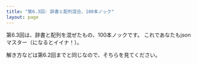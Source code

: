 ```yaml
---
title: "第6.3回: 辞書と配列混合、100本ノック"
layout: page
---
```


<link rel="stylesheet" href="https://cdnjs.cloudflare.com/ajax/libs/codemirror/5.35.0/codemirror.css" />
<script src="https://cdnjs.cloudflare.com/ajax/libs/codemirror/5.35.0/codemirror.js"></script>
<script src="https://cdnjs.cloudflare.com/ajax/libs/codemirror/5.35.0/mode/javascript/javascript.js"></script>
<style>
    .CodeMirror { height: auto; border: 1px solid #ddd; }
    .console { border: 1px solid #333; color: rgb(48, 68, 216); padding: 0px 5px 0px 5px; }

    .answer {color: red;  }
    .hideanswer { display: none; }
    .result {font-size: large;}
    .wrong {color: red;  }
    .correct {color: rgb(0, 89, 255);  }



    .column{
        padding: 0.5em 1em;
        margin: 2em 0;
        color: #5d627b;
        background: white;
        border-top: solid 5px #5d627b;
        box-shadow: 0 3px 5px rgba(0, 0, 0, 0.22);
    }    
</style>
<link rel="stylesheet" href="https://rawgit.com/karino2/js-introduction/master/scripts/smoke.css" />
<script src="https://rawgit.com/karino2/js-introduction/master/scripts/smoke.min.js"></script>                    
<script src="https://neil.fraser.name/software/JS-Interpreter/acorn_interpreter.js"></script>

<script type="text/javascript" src="https://rawgit.com/karino2/js-introduction/master/scripts/env.js"></script>



<script>
var questions = [];



document.body.onload = function() {
  initInterpreter();

  setupAllQuestionsWithScnario(questions);
}
</script>

第6.3回は、辞書と配列を混ぜたもの、100本ノックです。
これであなたもjsonマスター（になるとイイナ！）。

解き方などは第6.2回までと同じなので、そちらを見てください。


<div id="autoQuestions">

</div>

<script>

function aq(expect) { arrayAutoGeneration(expect, questions); }
function ae(arr, exp, result) { arrayElemAutoGeneration(arr, exp, result, questions); }
function as(array, refexpr, oldval, newval) { arrayElemSubAutoGeneration(array, refexpr, oldval, newval, questions); }

function dq(expect) { dictAutoGeneration(expect, questions); }
function de(dict, exp, result) { dictElemAutoGeneration(dict, exp, result, questions); }
function ds(dict, refexpr, oldval, newval) { dictElemSubAutoGeneration(dict, refexpr, oldval, newval, questions); }


dq({ "るーしー": 15014,"ダニエル": 12518 });
aq(["あじゃ", "るーしー", "ダニエル"]);
aq(["むぇーーー", "コケー", "ダネーー"]);
ae(["むぇーーー", "コケー", "ダネーー"], "hairetu[1]", "コケー");
dq({"犬": "わんわん", "猫":"にゃーん", "おっさん": "にゃーん", "あじゃ": "むえぇーー"})
aq(["こちんこちん", "ぬっくぬく", "しゅるしゅる"]);
dq({ "雲鯖": "あじゃ","jp鯖": "にぎゃーら" });
dq({ "トロツキ": 56125, "あじゃ": 38726, "ののくぼ": 7442});
dq({ "雲鯖": ["あじゃ", "るーしー", "ダニエル"],"jp鯖": "にぎゃーら" });
dq({"あじゃ": ["むぇーー", "コケー"], "るーしー": "しゅるしゅるする"});
aq(["むぇーー", "コケー", "ダネーー"]);
dq({"ダニエル": "ダネーー", "あじゃ": "むえぇーー"});
dq({"ダニエル": "ダネーー", "あじゃ": ["むぇーー", "コケー"]});
aq(["こちんこちん", "ぬっくぬく", "しゅるしゅるす"]);
dq({"あじゃ": "むえぇーー", "るーしー": "しゅるしゅるする"});
dq({"あじゃ": "むえぇーー", "るーしー": ["こちんこちん", "ぬっくぬく", "しゅるしゅるす"]});
dq({"あじゃ": ["むぇーー", "コケー"], "るーしー": "しゅるしゅるする"});
dq({"あじゃ": ["むぇーー", "コケー"], "るーしー": ["こちんこちん", "ぬっくぬく", "しゅるしゅるす"]});
de({"ダニエル": "ダネーー", "あじゃ": "むえぇーー"}, `jisyo["ダニエル"]`, "ダネーー");
de({"ダニエル": "ダネーー", "あじゃ": "むえぇーー"}, `jisyo["あじゃ"]`, "むえぇーー");
de({"ダニエル": "ダネーー", "あじゃ": ["むぇーー", "コケー"]}, `jisyo["あじゃ"]`, ["むぇーー", "コケー"]);
ae(["むぇーー", "コケー"], `hairetu[1]`, "コケー");
ae(["むぇーー", "コケー"], `hairetu[0]`, "むぇーー");
de({"ダニエル": "ダネーー", "あじゃ": ["むぇーー", "コケー"]}, `jisyo["あじゃ"][0]`, "むぇーー");
ds({"ダニエル": "ダネーー", "あじゃ": ["むぇーー", "コケー"]}, `jisyo["あじゃ"][0]`, "むぇーー", "いくよ！いくよ！");
de({"ダニエル": "ダネーー", "あじゃ": ["むぇーー", "コケー"]}, `jisyo["あじゃ"][1]`, "コケー");
dq({"無職": ["えいら", "たかし", "karino2012"], "労働者":["にゃご", "みぞし"]});
de({"無職": ["えいら", "たかし", "karino2012"], "労働者":["にゃご", "みぞし"]}, `jisyo["無職"]`, ["えいら", "たかし", "karino2012"]);
ae(["えいら", "たかし", "karino2012"], `hairetu[2]`, "karino2012");
de({"無職": ["えいら", "たかし", "karino2012"], "労働者":["にゃご", "みぞし"]}, `jisyo["無職"][2]`, "karino2012");
de({"無職": ["えいら", "たかし", "karino2012"], "労働者":["にゃご", "みぞし"]}, `jisyo["無職"][0]`, "えいら");
de({"無職": ["えいら", "たかし", "karino2012"], "労働者":["にゃご", "みぞし"]}, `jisyo["労働者"][0]`, "にゃご");
ds({"無職": ["えいら", "たかし", "karino2012"], "労働者":["にゃご", "みぞし"]}, `jisyo["労働者"][0]`, "にゃご", "じゃがしま");
ds({"無職": ["えいら", "たかし", "karino2012"], "労働者":["にゃご", "みぞし"]}, `jisyo["無職"][1]`, "たかし", "キムラ");

dq({ "雲鯖": ["あじゃ", "るーしー", "ダニエル"],"jp鯖": "にぎゃーら" });
dq({ "雲鯖": {"無職": ["えいら", "たかし", "karino2012"], "労働者":["にゃご", "みぞし"]},"jp鯖": "にぎゃーら" });
de({ "雲鯖": {"無職": ["えいら", "たかし", "karino2012"], "労働者":["にゃご", "みぞし"]},"jp鯖": "にぎゃーら" }, `jisyo["jp鯖"]`, "にぎゃーら");
de({ "雲鯖": {"無職": ["えいら", "たかし", "karino2012"], "労働者":["にゃご", "みぞし"]},"jp鯖": "にぎゃーら" }, `jisyo["雲鯖"]`,  {"無職": ["えいら", "たかし", "karino2012"], "労働者":["にゃご", "みぞし"]});
de({"無職": ["えいら", "たかし", "karino2012"], "労働者":["にゃご", "みぞし"]}, `jisyo["無職"]`,  ["えいら", "たかし", "karino2012"]);
de({ "雲鯖": {"無職": ["えいら", "たかし", "karino2012"], "労働者":["にゃご", "みぞし"]},"jp鯖": "にぎゃーら" }, `jisyo["雲鯖"]["無職"]`,  ["えいら", "たかし", "karino2012"]);
ae(["えいら", "たかし", "karino2012"], `hairetu[1]`, "たかし");
ae(["えいら", "たかし", "karino2012"], `hairetu[2]`, "karino2012");
de({ "雲鯖": {"無職": ["えいら", "たかし", "karino2012"], "労働者":["にゃご", "みぞし"]},"jp鯖": "にぎゃーら" }, `jisyo["雲鯖"]["無職"][2]`,  "karino2012");
de({ "雲鯖": {"無職": ["えいら", "たかし", "karino2012"], "労働者":["にゃご", "みぞし"]},"jp鯖": "にぎゃーら" }, `jisyo["雲鯖"]["無職"][0]`,  "えいら");
de({ "雲鯖": {"無職": ["えいら", "たかし", "karino2012"], "労働者":["にゃご", "みぞし"]},"jp鯖": "にぎゃーら" }, `jisyo["雲鯖"]["労働者"][0]`,  "にゃご");

as(["みぞし", "にゃご"], `hairetu[1]`, "にゃご", "キムラ")

dq({ "雲鯖": [{name:"あじゃ", nakigoe:"むぇーー"}, "るーしー", "ダニエル"],"jp鯖": "にぎゃーら" });
de({ "雲鯖": [{name:"あじゃ", nakigoe:"むぇーー"}, "るーしー", "ダニエル"],"jp鯖": "にぎゃーら" }, `jisyo["雲鯖"][0].nakigoe`, "むぇーー");





</script>
